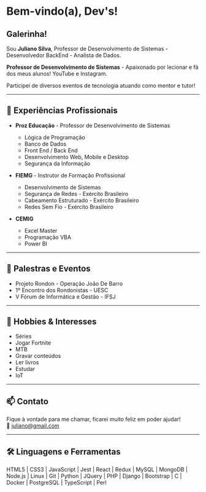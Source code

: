 # Bem-vindo(a), Dev's!

## Galerinha!
Sou **Juliano Silva**, Professor de Desenvolvimento de Sistemas - Desenvolvedor BackEnd - Analista de Dados.

**Professor de Desenvolvimento de Sistemas** - Apaixonado por lecionar e fã dos meus alunos! YouTube e Instagram.

Participei de diversos eventos de tecnologia atuando como mentor e tutor!

---

## 🚀 Experiências Profissionais

- **Proz Educação** - Professor de Desenvolvimento de Sistemas  
  - Lógica de Programação  
  - Banco de Dados  
  - Front End / Back End  
  - Desenvolvimento Web, Mobile e Desktop  
  - Segurança da Informação  

- **FIEMG** - Instrutor de Formação Profissional  
  - Desenvolvimento de Sistemas  
  - Segurança de Redes - Exército Brasileiro  
  - Cabeamento Estruturado - Exército Brasileiro  
  - Redes Sem Fio - Exército Brasileiro  

- **CEMIG**  
  - Excel Master  
  - Programação VBA  
  - Power BI  

---

## 🎤 Palestras e Eventos
- Projeto Rondon - Operação João De Barro
- 1º Encontro dos Rondonistas - UESC
- V Fórum de Informática e Gestão - IFSJ

---

## 👾 Hobbies & Interesses
- Séries
- Jogar Fortnite
- MTB
- Gravar conteúdos
- Ler livros
- Estudar
- IoT

---

## 📫 Contato
Fique à vontade para me chamar, ficarei muito feliz em poder ajudar!  
📧 juliano@gmail.com

---

## 🛠️ Linguagens e Ferramentas
HTML5 | CSS3 | JavaScript | Jest | React | Redux | MySQL | MongoDB | Node.js | Linux | Git | Python | JQuery | PHP | Django | Bootstrap | C | Docker | PostgreSQL | TypeScript | Perl